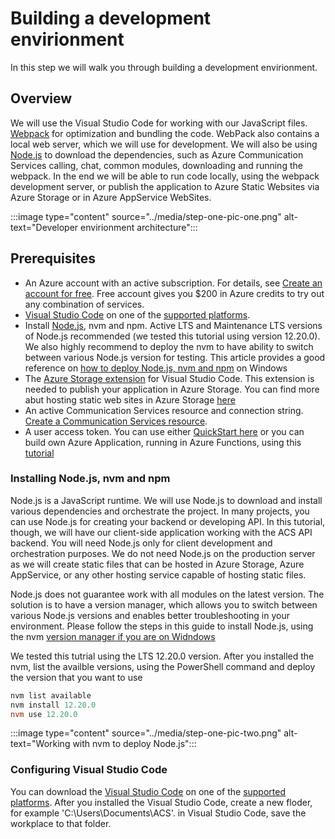 # Building a development envirionment

In this step we will walk you through building a development envirionment. 

## Overview

We will use the Visual Studio Code for working with our JavaScript files. [Webpack](https://webpack.js.org/) for optimization and bundling the code. WebPack also contains a local web server, which we will use for development. 
We will also be using [Node.js](https://nodejs.org/en/) to download the dependencies, such as Azure Communication Services calling, chat, common modules, downloading and running the webpack. In the end we will be able to run code locally, using the webpack development server, or publish the application to Azure Static Websites via Azure Storage or in Azure AppService WebSites.

:::image type="content" source="../media/step-one-pic-one.png" alt-text="Developer envirionment architecture":::

## Prerequisites

- An Azure account with an active subscription. For details, see [Create an account for free](https://azure.microsoft.com/free/?WT.mc_id=A261C142F). Free account gives you $200 in Azure credits to try out any combination of services.
- [Visual Studio Code](https://code.visualstudio.com/) on one of the [supported platforms](https://code.visualstudio.com/docs/supporting/requirements#_platforms).
- Install [Node.js](https://nodejs.org/), nvm and npm.  Active LTS and Maintenance LTS versions of Node.js recommended (we tested this tutorial using version 12.20.0). We also highly recommend to deploy the nvm to have ability to switch between various Node.js version for testing. This article provides a good reference on [how to deploy Node.js, nvm and npm](https://docs.microsoft.com/en-us/windows/nodejs/setup-on-windows) on Windows
- The [Azure Storage extension](https://marketplace.visualstudio.com/items?itemName=ms-azuretools.vscode-azurestorage) for Visual Studio Code. This extension is needed to publish your application in Azure Storage. You can find more abut hosting static web sites in Azure Storage [here](https://docs.microsoft.com/en-us/azure/storage/blobs/storage-blob-static-website)
- An active Communication Services resource and connection string. [Create a Communication Services resource](../../quickstarts/create-communication-resource.md).
- A user access token. You can use either [QuickStart here](https://docs.microsoft.com/en-us/azure/communication-services/quickstarts/access-tokens?pivots=programming-language-javascript) or you can build own Azure Application, running in Azure Functions, using this [tutorial](https://docs.microsoft.com/en-us/azure/communication-services/tutorials/trusted-service-tutorial)

### Installing Node.js, nvm and npm

Node.js is a JavaScript runtime. We will use Node.js to download and install various dependencies and orchestrate the project. In many projects, you can use Node.js for creating your backend or developing API. In this tutorial, though, we will have our client-side application working with the ACS API backend. You will need Node.js only for client development and orchestration purposes. We do not need Node.js on the production server as we will create static files that can be hosted in Azure Storage, Azure AppService, or any other hosting service capable of hosting static files. 

Node.js does not guarantee work with all modules on the latest version. The solution is to have a version manager, which allows you to switch between various Node.js versions and enables better troubleshooting in your environment.
Please follow the steps in this guide to install Node.js, using the nvm [version manager if you are on Widndows](https://docs.microsoft.com/en-us/windows/nodejs/setup-on-windows)


We tested this tutrial using the LTS 12.20.0 version. After you installed the nvm, list the availble versions, using the PowerShell command and deploy the version that you want to use

```PowerShell
nvm list available
nvm install 12.20.0
nvm use 12.20.0
```

:::image type="content" source="../media/step-one-pic-two.png" alt-text="Working with nvm to deploy Node.js":::

### Configuring Visual Studio Code

You can download the  [Visual Studio Code](https://code.visualstudio.com/) on one of the [supported platforms](https://code.visualstudio.com/docs/supporting/requirements#_platforms).
After you installed the Visual Studio Code, create a new floder, for example 'C:\Users\Documents\ACS'. in Visual Studio Code, save the workplace to that folder. 

